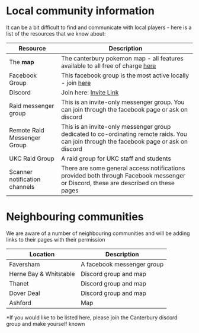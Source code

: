 # Local community information

It can be a bit difficult to find and communicate with local players - here is a list of the resources that we know about:

Resource | Description
--- | ---
The **map** | The canterbury pokemon map - all features available to all free of charge [here](https://canterburypokemon.com)
Facebook Group | This facebook group is the most active locally - join [here](https://www.facebook.com/groups/957597921018096)
Discord | Join here: [Invite Link](https://discord.com/invite/hgtsx5r)
Raid messenger group | This is an invite-only messenger group. You can join through the facebook page or ask on discord
Remote Raid Messenger Group | This is an invite-only messenger group dedicated to co-ordinating remote raids.  You can join through the facebook page or ask on discord
UKC Raid Group | A raid group for UKC staff and students
Scanner notification channels | There are some general access notifications provided both through Facebook messenger or Discord, these are described on these pages

# Neighbouring communities

We are aware of a number of neighbouring communities and will be adding links to their pages with their permission

Location | Description
--- | ---
Faversham | A facebook messenger group
Herne Bay & Whitstable | Discord group and map
Thanet | Discord group and map
Dover Deal | Discord group and map
Ashford | Map

*If you would like to be listed here, please join the Canterbury discord group and make yourself known